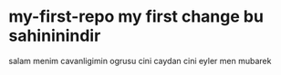 # my-first-repo my first change bu sahininindir
salam menim cavanligimin ogrusu
cini caydan cini eyler men
mubarek
